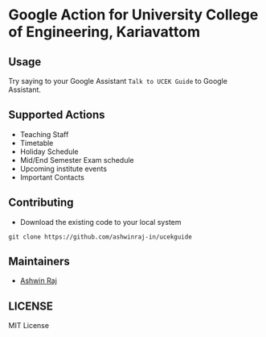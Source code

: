 
# Google Action for University College of Engineering, Kariavattom


## Usage
Try saying to your Google Assistant `Talk to UCEK Guide` to Google Assistant.

## Supported Actions
- Teaching Staff
- Timetable
- Holiday Schedule
- Mid/End Semester Exam schedule
- Upcoming institute events
- Important Contacts

## Contributing
- Download the existing code to your local system
```
git clone https://github.com/ashwinraj-in/ucekguide
```

## Maintainers
- [Ashwin Raj](https://github.com/ashwinraj-in/)

## LICENSE
MIT License

